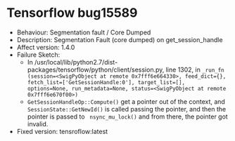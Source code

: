 # Tensorflow bug15589
- Behaviour: Segmentation fault / Core Dumped
- Description: Segmentation Fault (core dumped) on get_session_handle 
- Affect version: 1.4.0
- Failure Sketch:
	* In /usr/local/lib/python2.7/dist-packages/tensorflow/python/client/session.py, line 1302, in `_run_fn (session=<SwigPyObject at remote 0x7fff6e664330>, feed_dict={}, fetch_list=['GetSessionHandle:0'], target_list=[], options=None, run_metadata=None, status=<SwigPyObject at remote 0x7fff6e670f00>)`
	* `GetSessionHandleOp::Compute()` get a pointer out of the context, and `SessionState::GetNewId()` is called passing the pointer, and then the pointer is passed to ` nsync_mu_lock()` and from there, the pointer got invalid.
- Fixed version: tensroflow:latest 